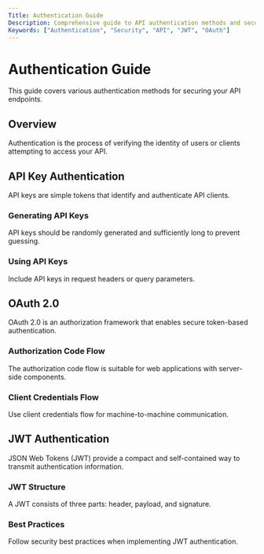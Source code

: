 ```yaml
---
Title: Authentication Guide
Description: Comprehensive guide to API authentication methods and security best practices.
Keywords: ["Authentication", "Security", "API", "JWT", "OAuth"]
---
```


# Authentication Guide

This guide covers various authentication methods for securing your API endpoints.

## Overview

Authentication is the process of verifying the identity of users or clients attempting to access your API.

## API Key Authentication

API keys are simple tokens that identify and authenticate API clients.

### Generating API Keys

API keys should be randomly generated and sufficiently long to prevent guessing.

### Using API Keys

Include API keys in request headers or query parameters.

## OAuth 2.0

OAuth 2.0 is an authorization framework that enables secure token-based authentication.

### Authorization Code Flow

The authorization code flow is suitable for web applications with server-side components.

### Client Credentials Flow

Use client credentials flow for machine-to-machine communication.

## JWT Authentication

JSON Web Tokens (JWT) provide a compact and self-contained way to transmit authentication information.

### JWT Structure

A JWT consists of three parts: header, payload, and signature.

### Best Practices

Follow security best practices when implementing JWT authentication.